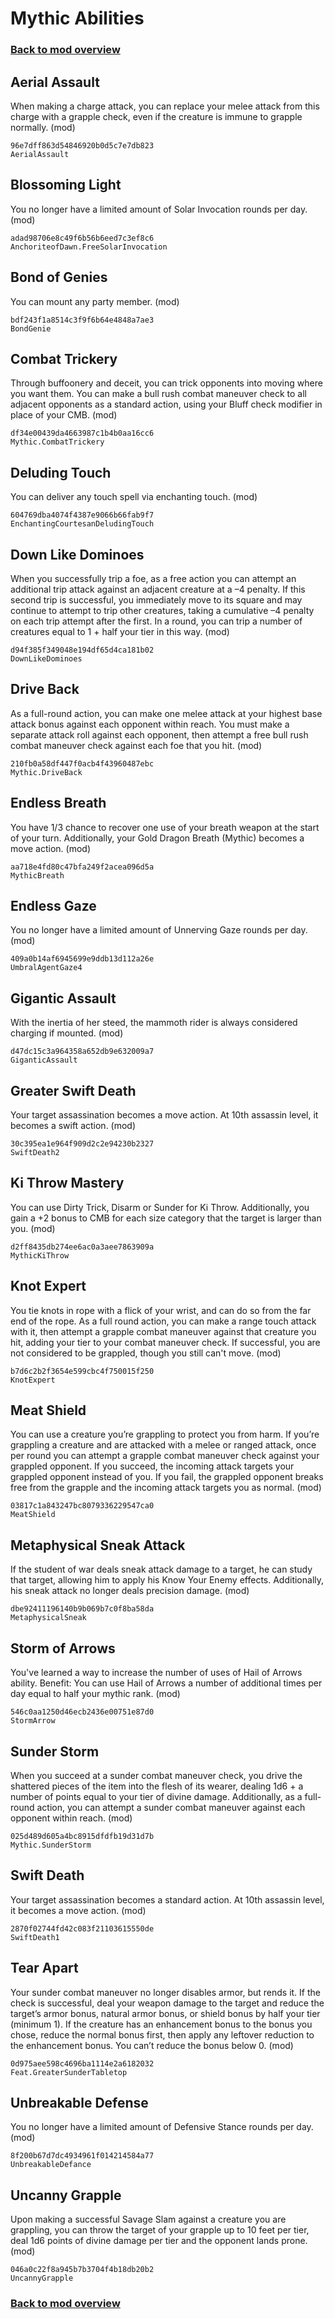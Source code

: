 # Mythic Abilities

### [Back to mod overview](./README.md)

## Aerial Assault

When making a charge attack, you can replace your melee attack from this charge with a grapple check, even if the creature is immune to grapple normally. (mod)

`96e7dff863d54846920b0d5c7e7db823`  
`AerialAssault`  

## Blossoming Light

You no longer have a limited amount of Solar Invocation rounds per day. (mod)

`adad98706e8c49f6b56b6eed7c3ef8c6`  
`AnchoriteofDawn.FreeSolarInvocation`  

## Bond of Genies

You can mount any party member. (mod)

`bdf243f1a8514c3f9f6b64e4848a7ae3`  
`BondGenie`  

## Combat Trickery

Through buffoonery and deceit, you can trick opponents into moving where you want them. You can make a bull rush combat maneuver check to all adjacent opponents as a standard action, using your Bluff check modifier in place of your CMB. (mod)

`df34e00439da4663987c1b4b0aa16cc6`  
`Mythic.CombatTrickery`  

## Deluding Touch

You can deliver any touch spell via enchanting touch. (mod)

`604769dba4074f4387e9066b66fab9f7`  
`EnchantingCourtesanDeludingTouch`  

## Down Like Dominoes

When you successfully trip a foe, as a free action you can attempt an additional trip attack against an adjacent creature at a –4 penalty. If this second trip is successful, you immediately move to its square and may continue to attempt to trip other creatures, taking a cumulative –4 penalty on each trip attempt after the first. In a round, you can trip a number of creatures equal to 1 + half your tier in this way. (mod)

`d94f385f349048e194df65d4ca181b02`  
`DownLikeDominoes`  

## Drive Back

As a full-round action, you can make one melee attack at your highest base attack bonus against each opponent within reach. You must make a separate attack roll against each opponent, then attempt a free bull rush combat maneuver check against each foe that you hit. (mod)

`210fb0a58df447f0acb4f43960487ebc`  
`Mythic.DriveBack`  

## Endless Breath

You have 1/3 chance to recover one use of your breath weapon at the start of your turn. Additionally, your Gold Dragon Breath (Mythic) becomes a move action. (mod)

`aa718e4fd80c47bfa249f2acea096d5a`  
`MythicBreath`  

## Endless Gaze

You no longer have a limited amount of Unnerving Gaze rounds per day. (mod)

`409a0b14af6945699e9ddb13d112a26e`  
`UmbralAgentGaze4`  

## Gigantic Assault

With the inertia of her steed, the mammoth rider is always considered charging if mounted. (mod)

`d47dc15c3a964358a652db9e632009a7`  
`GiganticAssault`  

## Greater Swift Death

Your target assassination becomes a move action. At 10th assassin level, it becomes a swift action. (mod)

`30c395ea1e964f909d2c2e94230b2327`  
`SwiftDeath2`  

## Ki Throw Mastery

You can use Dirty Trick, Disarm or Sunder for Ki Throw. Additionally, you gain a +2 bonus to CMB for each size category that the target is larger than you. (mod)

`d2ff8435db274ee6ac0a3aee7863909a`  
`MythicKiThrow`  

## Knot Expert

You tie knots in rope with a flick of your wrist, and can do so from the far end of the rope. As a full round action, you can make a range touch attack with it, then attempt a grapple combat maneuver against that creature you hit, adding your tier to your combat maneuver check. If successful, you are not considered to be grappled, though you still can't move. (mod)

`b7d6c2b2f3654e599cbc4f750015f250`  
`KnotExpert`  

## Meat Shield

You can use a creature you’re grappling to protect you from harm. If you’re grappling a creature and are attacked with a melee or ranged attack, once per round you can attempt a grapple combat maneuver check against your grappled opponent. If you succeed, the incoming attack targets your grappled opponent instead of you. If you fail, the grappled opponent breaks free from the grapple and the incoming attack targets you as normal. (mod)

`03817c1a843247bc8079336229547ca0`  
`MeatShield`  

## Metaphysical Sneak Attack

If the student of war deals sneak attack damage to a target, he can study that target, allowing him to apply his Know Your Enemy effects. Additionally, his sneak attack no longer deals precision damage. (mod)

`dbe92411196140b9b069b7c0f8ba58da`  
`MetaphysicalSneak`  

## Storm of Arrows

You've learned a way to increase the number of uses of Hail of Arrows ability. Benefit: You can use Hail of Arrows a number of additional times per day equal to half your mythic rank. (mod)

`546c0aa1250d46ecb2436e00751e87d0`  
`StormArrow`  

## Sunder Storm

When you succeed at a sunder combat maneuver check, you drive the shattered pieces of the item into the flesh of its wearer, dealing 1d6 + a number of points equal to your tier of divine damage. Additionally, as a full-round action, you can attempt a sunder combat maneuver against each opponent within reach. (mod)

`025d489d605a4bc8915dfdfb19d31d7b`  
`Mythic.SunderStorm`  

## Swift Death

Your target assassination becomes a standard action. At 10th assassin level, it becomes a move action. (mod)

`2870f02744fd42c083f21103615550de`  
`SwiftDeath1`  

## Tear Apart

Your sunder combat maneuver no longer disables armor, but rends it. If the check is successful, deal your weapon damage to the target and reduce the target’s armor bonus, natural armor bonus, or shield bonus by half your tier (minimum 1). If the creature has an enhancement bonus to the bonus you chose, reduce the normal bonus first, then apply any leftover reduction to the enhancement bonus. You can’t reduce the bonus below 0. (mod)

`0d975aee598c4696ba1114e2a6182032`  
`Feat.GreaterSunderTabletop`  

## Unbreakable Defense

You no longer have a limited amount of Defensive Stance rounds per day. (mod)

`8f200b67d7dc4934961f014214584a77`  
`UnbreakableDefance`  

## Uncanny Grapple

Upon making a successful Savage Slam against a creature you are grappling, you can throw the target of your grapple up to 10 feet per tier, deal 1d6 points of divine damage per tier and the opponent lands prone. (mod)

`046a0c22f8a945b7b3704f4b18db20b2`  
`UncannyGrapple`  


### [Back to mod overview](./README.md)
